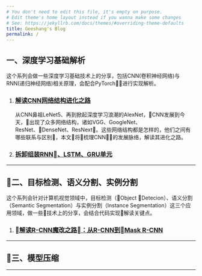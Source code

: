 ```yaml
---
# You don't need to edit this file, it's empty on purpose.
# Edit theme's home layout instead if you wanna make some changes
# See: https://jekyllrb.com/docs/themes/#overriding-theme-defaults
title: Geeshang's Blog
permalink: /
---
```


## 一、深度学习基础解析
这个系列会做一些深度学习基础技术上的分享，包括CNN(卷积神经网络)与RNN(递归神经网络)相关原理，会配合PyTorch进行实现解析。

1. ### [解读CNN网络结构进化之路](/cnn-evolution)
    从CNN鼻祖LeNet5、再到掀起深度学习浪潮的AlexNet，CNN发展到今天，出现了众多网络结构，诸如VGG、GoogleNet、ResNet、DenseNet、ResNext。这些网络结构都是怎样的，他们之间有哪些联系与区别，本文将梳理CNN的发展脉络，解读其进化之路。

2. ### [拆卸组装RNN、LSTM、GRU单元](/rnn-cell)
---

## 二、目标检测、语义分割、实例分割
这个系列会针对计算机视觉领域中，目标检测（Object Detecion）、语义分割（Semantic Segmentation）与实例分割（Instance Segmentation）这三个应用领域，做一些技术上的分享，会结合代码实现解读关键点。

1. ### [解读R-CNN魔改之路：从R-CNN到Mask R-CNN](geesang.top/rcnn)
---

## 三、模型压缩
---